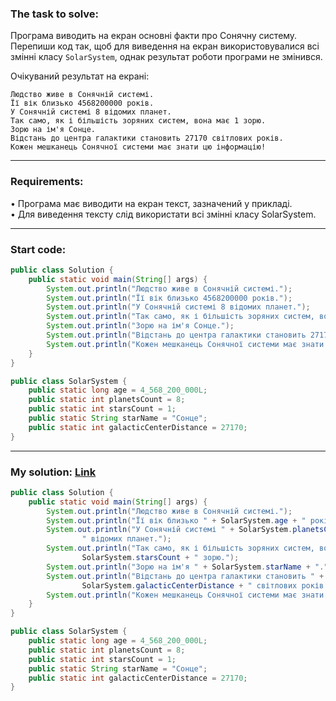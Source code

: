 ### **The task to solve:**  

Програма виводить на екран основні факти про Сонячну систему.  
Перепиши код так, щоб для виведення на екран використовувалися всі змінні класу `SolarSystem`, однак результат роботи програми не змінився.

Очікуваний результат на екрані:
```
Людство живе в Сонячній системі.
Її вік близько 4568200000 років.
У Сонячній системі 8 відомих планет.
Так само, як і більшість зоряних систем, вона має 1 зорю.
Зорю на ім'я Сонце.
Відстань до центра галактики становить 27170 світлових років.
Кожен мешканець Сонячної системи має знати цю інформацію!
```

---

### **Requirements:**  

• Програма має виводити на екран текст, зазначений у прикладі.  
• Для виведення тексту слід використати всі змінні класу SolarSystem.

---

### **Start code:**  

```java
public class Solution {
    public static void main(String[] args) {
        System.out.println("Людство живе в Сонячній системі.");
        System.out.println("Її вік близько 4568200000 років.");
        System.out.println("У Сонячній системі 8 відомих планет.");
        System.out.println("Так само, як і більшість зоряних систем, вона має 1 зорю.");
        System.out.println("Зорю на ім'я Сонце.");
        System.out.println("Відстань до центра галактики становить 27170 світлових років.");
        System.out.println("Кожен мешканець Сонячної системи має знати цю інформацію!");
    }
}
```

```java
public class SolarSystem {
    public static long age = 4_568_200_000L;
    public static int planetsCount = 8;
    public static int starsCount = 1;      
    public static String starName = "Сонце";
    public static int galacticCenterDistance = 27170;
}
```

---

### **My solution: [Link](./src/)**  

```java
public class Solution {
    public static void main(String[] args) {
        System.out.println("Людство живе в Сонячній системі.");
        System.out.println("Її вік близько " + SolarSystem.age + " років.");
        System.out.println("У Сонячній системі " + SolarSystem.planetsCount + 
                " відомих планет.");
        System.out.println("Так само, як і більшість зоряних систем, вона має " +
                SolarSystem.starsCount + " зорю.");
        System.out.println("Зорю на ім'я " + SolarSystem.starName + ".");
        System.out.println("Відстань до центра галактики становить " + 
                SolarSystem.galacticCenterDistance + " світлових років.");
        System.out.println("Кожен мешканець Сонячної системи має знати цю інформацію!");
    }
}
```

```java
public class SolarSystem {
    public static long age = 4_568_200_000L;
    public static int planetsCount = 8;
    public static int starsCount = 1;      
    public static String starName = "Сонце";
    public static int galacticCenterDistance = 27170;
}
```
